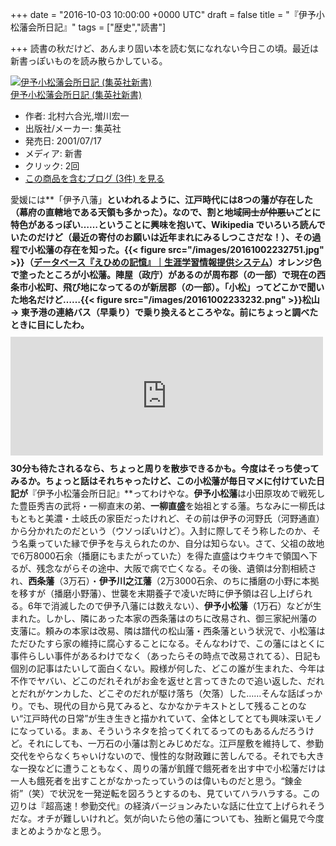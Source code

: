 
+++
date = "2016-10-03 10:00:00 +0000 UTC"
draft = false
title = "『伊予小松藩会所日記』"
tags = ["歴史","読書"]

+++
読書の秋だけど、あんまり固い本を読む気になれない今日この頃。最近は新書っぽいものを読み散らかしている。<div class="hatena-asin-detail"><a href="http://www.amazon.co.jp/exec/obidos/ASIN/4087201007/bestylesnet-22/"><img src="https://images-fe.ssl-images-amazon.com/images/I/31XHWX8XN7L._SL160_.jpg" class="hatena-asin-detail-image" alt="伊予小松藩会所日記 (集英社新書)" title="伊予小松藩会所日記 (集英社新書)"/></a><div class="hatena-asin-detail-info"><a href="http://www.amazon.co.jp/exec/obidos/ASIN/4087201007/bestylesnet-22/">伊予小松藩会所日記 (集英社新書)</a><ul><li><span class="hatena-asin-detail-label">作者:</span> 北村六合光,増川宏一</li><li><span class="hatena-asin-detail-label">出版社/メーカー:</span> 集英社</li><li><span class="hatena-asin-detail-label">発売日:</span> 2001/07/17</li><li><span class="hatena-asin-detail-label">メディア:</span> 新書</li><li> <span class="hatena-asin-detail-label">クリック</span>: 2回</li><li><a href="http://d.hatena.ne.jp/asin/4087201007/bestylesnet-22" target="_blank">この商品を含むブログ (3件) を見る</a></li></ul></div><div class="hatena-asin-detail-foot"></div></div>愛媛には**「伊予八藩」**といわれるように、江戸時代には8つの藩が存在した（幕府の直轄地である天領も多かった）。なので、割と地域<s>同士が仲悪い</s>ごとに特色があるっぽい……ということに興味を抱いて、Wikipedia でいろいろ読んでいたのだけど（最近の寄付のお願いは近年まれにみるしつこさだな！）、その過程で小松藩の存在を知った。{{< figure src="/images/20161002232751.jpg"  >}}（<a href="http://www.i-manabi.jp/system/regionals/regionals/ecode:3/40/view/11590">データベース『えひめの記憶』｜生涯学習情報提供システム</a>）オレンジ色で塗ったところが小松藩。陣屋（政庁）があるのが周布郡（の一部）で現在の西条市小松町、飛び地になってるのが新居郡（の一部）。「小松」ってどこかで聞いた地名だけど……{{< figure src="/images/20161002233232.png"  >}}松山 → 東予港の連絡バス（早乗り）で乗り換えるところやな。前にちょっと調べたときに目にしたわ。<iframe src="https://hatenablog-parts.com/embed?url=https%3A%2F%2Fblog.daruyanagi.jp%2Fentry%2F2016%2F08%2F23%2F060000" title="オレンジフェリーで松山～東予港 → 大阪・南港 - だるろぐ" class="embed-card embed-blogcard" scrolling="no" frameborder="0" style="display: block; width: 100%; height: 190px; max-width: 500px; margin: 10px 0px;"></iframe>30分も待たされるなら、ちょっと周りを散歩できるかも。今度はそっち使ってみるか。ちょっと話はそれちゃったけど、この小松藩が毎日マメに付けていた日記が**『伊予小松藩会所日記』**ってわけやな。**伊予小松藩**は小田原攻めで戦死した豊臣秀吉の武将・一柳直末の弟、**一柳直盛**を始祖とする藩。ちなみに一柳氏はもともと美濃・土岐氏の家臣だったけれど、その前は伊予の河野氏（河野通直）から分かれたのだという（ウソっぽいけど）。入封に際してそう称したのか、そう名乗っていた縁で伊予を与えられたのか、自分は知らない。さて、父祖の故地で6万8000石余（播磨にもまたがっていた）を得た直盛はウキウキで領国へ下るが、残念ながらその途中、大阪で病で亡くなる。その後、遺領は分割相続され、**西条藩**（3万石）・**伊予川之江藩**（2万3000石余、のちに播磨の小野に本拠を移すが（播磨小野藩）、世襲を末期養子で凌いだ時に伊予領は召し上げられる。6年で消滅したので伊予八藩には数えない）、**伊予小松藩**（1万石）などが生まれた。しかし、隣にあった本家の西条藩はのちに改易され、御三家紀州藩の支藩に。頼みの本家は改易、隣は譜代の松山藩・西条藩という状況で、小松藩はただひたすら家の維持に腐心することになる。そんなわけで、この藩にはとくに事件らしい事件があるわけでなく（あったらその時点で改易されてる）、日記も個別の記事はたいして面白くない。殿様が何した、どこの誰が生まれた、今年は不作でヤバい、どこのだれそれがお金を返せと言ってきたので追い返した、だれとだれがケンカした、どこぞのだれが駆け落ち（欠落）した……そんな話ばっかり。でも、現代の目から見てみると、なかなかテキストとして残ることのない“江戸時代の日常”が生き生きと描かれていて、全体としてとても興味深いモノになっている。まぁ、そういうネタを拾ってくれてるってのもあるんだろうけど。それにしても、一万石の小藩は割とみじめだな。江戸屋敷を維持して、参勤交代をやらなくちゃいけないので、慢性的な財政難に苦しんでる。それでも大きな一揆などに遭うこともなく、周りの藩が飢饉で餓死者を出す中で小松藩だけは一人も餓死者を出すことがなかったっていうのは偉いものだと思う。“錬金術”（笑）で状況を一発逆転を図ろうとするのも、見ていてハラハラする。この辺りは『超高速！参勤交代』の経済バージョンみたいな話に仕立て上げられそうだな。オチが難しいけれど。気が向いたら他の藩についても、独断と偏見で今度まとめようかなと思う。


